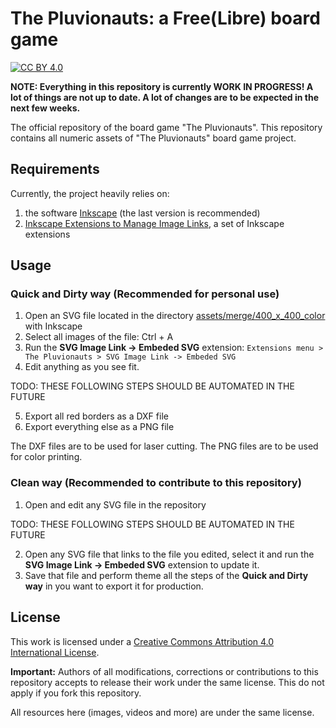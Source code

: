 # The Pluvionauts: a Free(Libre) board game

[![CC BY 4.0](https://img.shields.io/badge/License-CC%20BY%204.0-lightgrey.svg)](http://creativecommons.org/licenses/by/4.0/)

**NOTE: Everything in this repository is currently WORK IN PROGRESS! A lot of things are not up to date. A lot of changes are to be expected in the next few weeks.**

The official repository of the board game "The Pluvionauts".
This repository contains all numeric assets of "The Pluvionauts" board game project.

## Requirements

Currently, the project heavily relies on:

1. the software [Inkscape](https://inkscape.org/) (the last version is recommended)
2. [Inkscape Extensions to Manage Image Links](https://github.com/pluvionauts/inkscape_manage_image_links#inkscape-extensions-to-manage-image-links), a set of Inkscape extensions

## Usage

### Quick and Dirty way (Recommended for personal use)

1. Open an SVG file located in the directory [assets/merge/400_x_400_color](assets/merge/400_x_400_color) with Inkscape
2. Select all images of the file: Ctrl + A
3. Run the **SVG Image Link -> Embeded SVG** extension: `Extensions menu > The Pluvionauts > SVG Image Link -> Embeded SVG`
4. Edit anything as you see fit.

TODO: THESE FOLLOWING STEPS SHOULD BE AUTOMATED IN THE FUTURE

5. Export all red borders as a DXF file
6. Export everything else as a PNG file

The DXF files are to be used for laser cutting.
The PNG files are to be used for color printing.

### Clean way (Recommended to contribute to this repository)

1. Open and edit any SVG file in the repository

TODO: THESE FOLLOWING STEPS SHOULD BE AUTOMATED IN THE FUTURE

2. Open any SVG file that links to the file you edited, select it and run the **SVG Image Link -> Embeded SVG** extension to update it.
3. Save that file and perform theme all the steps of the **Quick and Dirty way** in you want to export it for production.

## License

This work is licensed under a [Creative Commons Attribution 4.0 International License](http://creativecommons.org/licenses/by/4.0/).

**Important:** Authors of all modifications, corrections or contributions to this repository accepts to release their work under the same license. 
This do not apply if you fork this repository.

All resources here (images, videos and more) are under the same license.
